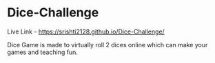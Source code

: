 # Dice-Challenge

Live Link - https://srishti2128.github.io/Dice-Challenge/

Dice Game is made to virtually roll 2 dices online which can make your games and teaching fun.
